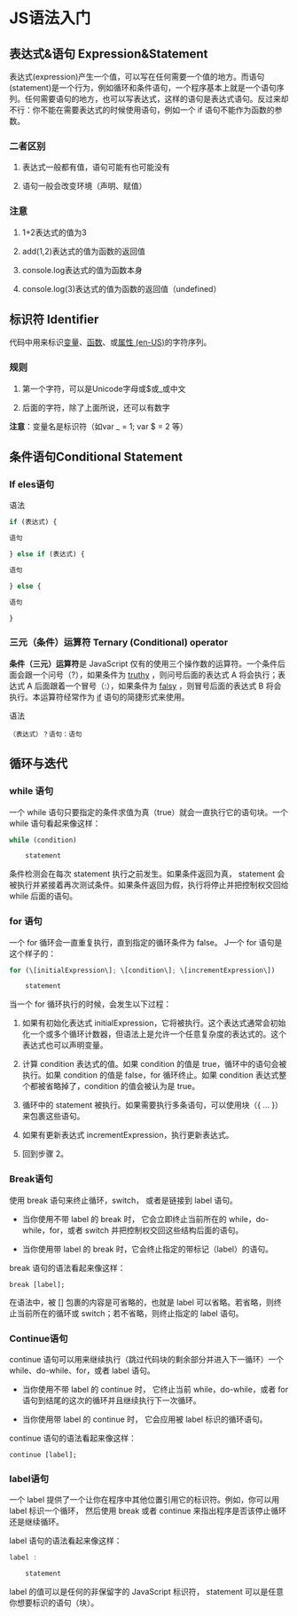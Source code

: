 # JS语法入门

## 表达式&语句 Expression&Statement

表达式(expression)产生一个值，可以写在任何需要一个值的地方。而语句(statement)是一个行为，例如循环和条件语句，一个程序基本上就是一个语句序列。任何需要语句的地方，也可以写表达式，这样的语句是表达式语句。反过来却不行：你不能在需要表达式的时候使用语句，例如一个
if 语句不能作为函数的参数。

### 二者区别

1.  表达式一般都有值，语句可能有也可能没有

2.  语句一般会改变环境（声明、赋值）

### 注意

1.  1+2表达式的值为3

2.  add(1,2)表达式的值为函数的返回值

3.  console.log表达式的值为函数本身

4.  console.log(3)表达式的值为函数的返回值（undefined）

## 标识符 Identifier

代码中用来标识[变量](https://developer.mozilla.org/en-US/docs/Glossary/Variable)、[函数](https://developer.mozilla.org/zh-CN/docs/Glossary/Function)、或[属性 (en-US)](https://developer.mozilla.org/en-US/docs/Glossary/property)的字符序列。

### 规则

1.  第一个字符，可以是Unicode字母或\$或_或中文

2.  后面的字符，除了上面所说，还可以有数字

**注意**：变量名是标识符（如var \_ = 1; var \$ = 2 等）

## 条件语句Conditional Statement 

### If eles语句
语法

```javascript
if (表达式) {

语句

} else if (表达式) {

语句

} else {

语句

}
```

### 三元（条件）运算符 Ternary (Conditional) operator

**条件（三元）运算符**是
JavaScript 仅有的使用三个操作数的运算符。一个条件后面会跟一个问号（?），如果条件为 [truthy](https://developer.mozilla.org/zh-CN/docs/Glossary/Truthy) ，则问号后面的表达式
A 将会执行；表达式 A
后面跟着一个冒号（:），如果条件为 [falsy](https://developer.mozilla.org/zh-CN/docs/Glossary/Falsy) ，则冒号后面的表达式
B
将会执行。本运算符经常作为 [if](https://developer.mozilla.org/en-US/docs/Web/JavaScript/Reference/Statements/if...else) 语句的简捷形式来使用。

语法


`（表达式）？语句：语句`


## 循环与迭代

### while 语句

一个 while
语句只要指定的条件求值为真（true）就会一直执行它的语句块。一个 while
语句看起来像这样：

```javascript
while (condition)

    statement
```

条件检测会在每次 statement 执行之前发生。如果条件返回为真， statement
会被执行并紧接着再次测试条件。如果条件返回为假，执行将停止并把控制权交回给
while 后面的语句。

### for 语句

一个 for 循环会一直重复执行，直到指定的循环条件为 false。 J一个 for
语句是这个样子的：

```javascript
for (\[initialExpression\]; \[condition\]; \[incrementExpression\])

    statement
```

当一个 for 循环执行的时候，会发生以下过程：

1.  如果有初始化表达式
    initialExpression，它将被执行。这个表达式通常会初始化一个或多个循环计数器，但语法上是允许一个任意复杂度的表达式的。这个表达式也可以声明变量。

2.  计算 condition 表达式的值。如果 condition 的值是
    true，循环中的语句会被执行。如果 condition 的值是 false，for
    循环终止。如果 condition 表达式整个都被省略掉了，condition
    的值会被认为是 true。

3.  循环中的 statement 被执行。如果需要执行多条语句，可以使用块（{ \...
    }）来包裹这些语句。

4.  如果有更新表达式 incrementExpression，执行更新表达式。

5.  回到步骤 2。

### Break语句

使用 break 语句来终止循环，switch， 或者是链接到 label 语句。

-   当你使用不带 label 的 break 时， 它会立即终止当前所在的
while，do-while，for，或者 switch 并把控制权交回这些结构后面的语句。

-   当你使用带 label 的 break 时，它会终止指定的带标记（label）的语句。

break 语句的语法看起来像这样：

`break [label];`

在语法中，被 \[\] 包裹的内容是可省略的，也就是 label
可以省略。若省略，则终止当前所在的循环或 switch；若不省略，则终止指定的
label 语句。

### Continue语句

continue 语句可以用来继续执行（跳过代码块的剩余部分并进入下一循环）一个
while、do-while、for，或者 label 语句。

-   当你使用不带 label 的 continue 时， 它终止当前 while，do-while，或者
    for 语句到结尾的这次的循环并且继续执行下一次循环。

-   当你使用带 label 的 continue 时， 它会应用被 label 标识的循环语句。

continue 语句的语法看起来像这样：

`continue [label];`

### label语句

一个 label 提供了一个让你在程序中其他位置引用它的标识符。例如，你可以用
label 标识一个循环， 然后使用 break 或者 continue
来指出程序是否该停止循环还是继续循环。

label 语句的语法看起来像这样：

```javascript
label :

    statement
```

label 的值可以是任何的非保留字的 JavaScript 标识符， statement
可以是任意你想要标识的语句（块）。
